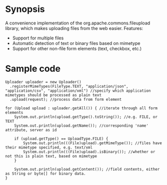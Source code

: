 # Synopsis
A convenience implementation of the org.apache.commons.fileupload library, which makes uploading files from the web easier.
Features:
- Support for multiple files
- Automatic detection of text or binary files based on mimetype
- Support for other non-file form elements (text, checkbox, etc.)

# Sample code
```
Uploader uploader = new Uploader()
  .registerMimeTypes(FileType.TEXT, "application/json", "application/csv", "application/xml") //specify which application mimetypes should be processed as plain text
  .upload(request); //process data from form element

for (Upload upload : uploader.getAll()) { //iterate through all form elements
	System.out.println(upload.getType().toString()); //e.g. FILE, or TEXT
	System.out.println(upload.getName()); //corresponding 'name' attribute, server as id
	
	if (upload.getType() == UploadType.FILE) {
		System.out.println(((File)upload).getMimeType()); //files have their mimetype specified, e.g. text/xml
		System.out.println(((File)upload).isBinary()); //whether or not this is plain text, based on mimetype
	}
	
	System.out.println(upload.getContent()); //field contents, either as String or byte[] for binary data.
}
```

